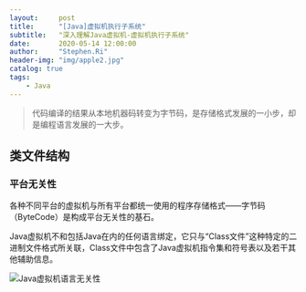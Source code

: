 ```yaml
---
layout:     post
title:      "[Java]虚拟机执行子系统"
subtitle:   "深入理解Java虚拟机-虚拟机执行子系统"
date:       2020-05-14 12:00:00
author:     "Stephen.Ri"
header-img: "img/apple2.jpg"
catalog: true
tags:
    - Java
--- 
```



> 代码编译的结果从本地机器码转变为字节码，是存储格式发展的一小步，却是编程语言发展的一大步。

## 类文件结构

### 平台无关性

各种不同平台的虚拟机与所有平台都统一使用的程序存储格式——字节码（ByteCode）是构成平台无关性的基石。

Java虚拟机不和包括Java在内的任何语言绑定，它只与“Class文件”这种特定的二进制文件格式所关联，Class文件中包含了Java虚拟机指令集和符号表以及若干其他辅助信息。

![Java虚拟机语言无关性]({{site.baseurl}}/img/imgInBlog/class1.jpg)